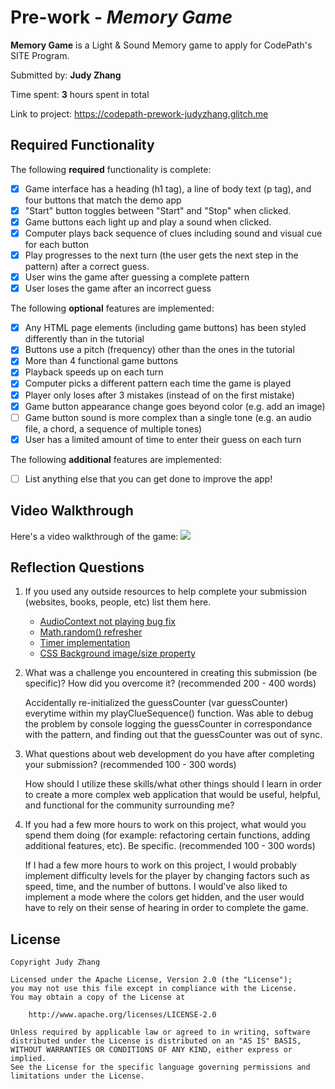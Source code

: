 # Pre-work - *Memory Game*

**Memory Game** is a Light & Sound Memory game to apply for CodePath's SITE Program. 

Submitted by: **Judy Zhang**

Time spent: **3** hours spent in total

Link to project: https://codepath-prework-judyzhang.glitch.me

## Required Functionality

The following **required** functionality is complete:

* [x] Game interface has a heading (h1 tag), a line of body text (p tag), and four buttons that match the demo app
* [x] "Start" button toggles between "Start" and "Stop" when clicked. 
* [x] Game buttons each light up and play a sound when clicked. 
* [x] Computer plays back sequence of clues including sound and visual cue for each button
* [x] Play progresses to the next turn (the user gets the next step in the pattern) after a correct guess. 
* [x] User wins the game after guessing a complete pattern
* [x] User loses the game after an incorrect guess

The following **optional** features are implemented:

* [x] Any HTML page elements (including game buttons) has been styled differently than in the tutorial
* [x] Buttons use a pitch (frequency) other than the ones in the tutorial
* [x] More than 4 functional game buttons
* [x] Playback speeds up on each turn
* [x] Computer picks a different pattern each time the game is played
* [x] Player only loses after 3 mistakes (instead of on the first mistake)
* [x] Game button appearance change goes beyond color (e.g. add an image)
* [ ] Game button sound is more complex than a single tone (e.g. an audio file, a chord, a sequence of multiple tones)
* [x] User has a limited amount of time to enter their guess on each turn

The following **additional** features are implemented:

- [ ] List anything else that you can get done to improve the app!

## Video Walkthrough

Here's a video walkthrough of the game:
![](https://cdn.glitch.com/c543ad00-fc54-48f0-b6f8-66ba204c87a8%2Fezgif.com-gif-maker.gif?v=1616652641791)


## Reflection Questions
1. If you used any outside resources to help complete your submission (websites, books, people, etc) list them here. 

    - [AudioContext not playing bug fix](https://developers.google.com/web/updates/2017/09/autoplay-policy-changes#webaudio)
    - [Math.random() refresher](https://developer.mozilla.org/en-US/docs/Web/JavaScript/Reference/Global_Objects/Math/random)
    - [Timer implementation](https://stackoverflow.com/questions/40638402/javascript-countdown-timer-with-start-stop-buttons)
    - [CSS Background image/size property](https://www.w3schools.com/cssref/css3_pr_background-size.asp)

2. What was a challenge you encountered in creating this submission (be specific)? How did you overcome it? (recommended 200 - 400 words) 
    
    Accidentally re-initialized the guessCounter (var guessCounter) everytime within my playClueSequence() function.
    Was able to debug the problem by console logging the guessCounter in correspondance with the pattern, and finding out that the guessCounter was out of sync.

3. What questions about web development do you have after completing your submission? (recommended 100 - 300 words) 
    
    How should I utilize these skills/what other things should I learn in order to create a more complex web application that would be useful, helpful, and functional for the community surrounding me?
    

4. If you had a few more hours to work on this project, what would you spend them doing (for example: refactoring certain functions, adding additional features, etc). Be specific. (recommended 100 - 300 words) 

    If I had a few more hours to work on this project, I would probably implement difficulty levels for the player by changing factors such as speed, time, and the number of buttons. I would've also liked to implement a mode where the colors get hidden, and the user would have to rely on their sense of hearing in order to complete the game.



## License

    Copyright Judy Zhang

    Licensed under the Apache License, Version 2.0 (the "License");
    you may not use this file except in compliance with the License.
    You may obtain a copy of the License at

        http://www.apache.org/licenses/LICENSE-2.0

    Unless required by applicable law or agreed to in writing, software
    distributed under the License is distributed on an "AS IS" BASIS,
    WITHOUT WARRANTIES OR CONDITIONS OF ANY KIND, either express or implied.
    See the License for the specific language governing permissions and
    limitations under the License.